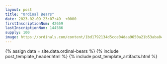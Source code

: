 ```yaml
---
layout: post
title: "Ordinal Bears"
date: 2023-02-09 23:07:49  +0000
firstInscriptionNum: 42659
lastInscriptionNum: 144586
supply: 100
image: https://ordinals.com/content/1bd1792134d5cce04daa9650a21b53aba04c4d3603fa526b036ee1a01be4dc3fi0
---
```

{% assign data = site.data.ordinal-bears %}
{% include post_template_header.html %}
{% include post_template_artifacts.html %}